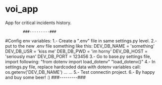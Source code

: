 # voi_app
App for critical incidents history.


            ###---------###
#Config env variables:
1.- Create a ".env" file in same settings.py level.
2.- put to the new .env file something like this:
    DEV_DB_NAME = 'something'
    DEV_DB_USR = 'kiss me'
    DEB_DB_PWD = 'im horny'
    DEV_DB_HOST = 'seriously man'
    DEV_DB_PORT = 123456
3.- Go to base.py settings file, import following:
    "from dotenv import load_dotenv"
    "load_dotenv()"
4.- In settings.py file, replace hardcoded data with dotenv variables call:
    os.getenv('DEV_DB_NAME')
    ...
    ...
5.- Test connectin project.
6.- By happy and buy some beer! :)
            ###---------###